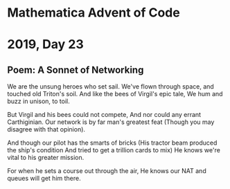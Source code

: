 # Mathematica Advent of Code    
# 2019, Day 23
      
## Poem: A Sonnet of Networking

We are the unsung heroes who set sail.
We've flown through space, and touched old Triton's soil.
And like the bees of Virgil's epic tale,
We hum and buzz in unison, to toil.

But Virgil and his bees could not compete,
And nor could any errant Carthiginian.
Our network is by far man's greatest feat
(Though you may disagree with that opinion).

And though our pilot has the smarts of bricks
(His tractor beam produced the ship's condition
And tried to get a trillion cards to mix)
He knows we're vital to his greater mission.

For when he sets a course out through the air,
He knows our NAT and queues will get him there.
